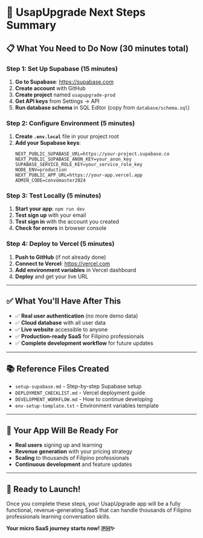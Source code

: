 # 🚀 UsapUpgrade Next Steps Summary

## 📋 **What You Need to Do Now (30 minutes total)**

### **Step 1: Set Up Supabase (15 minutes)**
1. **Go to Supabase**: https://supabase.com
2. **Create account** with GitHub
3. **Create project** named `usapupgrade-prod`
4. **Get API keys** from Settings → API
5. **Run database schema** in SQL Editor (copy from `database/schema.sql`)

### **Step 2: Configure Environment (5 minutes)**
1. **Create `.env.local`** file in your project root
2. **Add your Supabase keys**:
   ```
   NEXT_PUBLIC_SUPABASE_URL=https://your-project.supabase.co
   NEXT_PUBLIC_SUPABASE_ANON_KEY=your_anon_key
   SUPABASE_SERVICE_ROLE_KEY=your_service_role_key
   NODE_ENV=production
   NEXT_PUBLIC_APP_URL=https://your-app.vercel.app
   ADMIN_CODE=convomaster2024
   ```

### **Step 3: Test Locally (5 minutes)**
1. **Start your app**: `npm run dev`
2. **Test sign up** with your email
3. **Test sign in** with the account you created
4. **Check for errors** in browser console

### **Step 4: Deploy to Vercel (5 minutes)**
1. **Push to GitHub** (if not already done)
2. **Connect to Vercel**: https://vercel.com
3. **Add environment variables** in Vercel dashboard
4. **Deploy** and get your live URL

---

## ✅ **What You'll Have After This**

- ✅ **Real user authentication** (no more demo data)
- ✅ **Cloud database** with all user data
- ✅ **Live website** accessible to anyone
- ✅ **Production-ready SaaS** for Filipino professionals
- ✅ **Complete development workflow** for future updates

---

## 📚 **Reference Files Created**

- `setup-supabase.md` - Step-by-step Supabase setup
- `DEPLOYMENT_CHECKLIST.md` - Vercel deployment guide
- `DEVELOPMENT_WORKFLOW.md` - How to continue developing
- `env-setup-template.txt` - Environment variables template

---

## 🎯 **Your App Will Be Ready For**

- **Real users** signing up and learning
- **Revenue generation** with your pricing strategy
- **Scaling** to thousands of Filipino professionals
- **Continuous development** and feature updates

---

## 🚀 **Ready to Launch!**

Once you complete these steps, your UsapUpgrade app will be a fully functional, revenue-generating SaaS that can handle thousands of Filipino professionals learning conversation skills.

**Your micro SaaS journey starts now! 🇵🇭✨** 